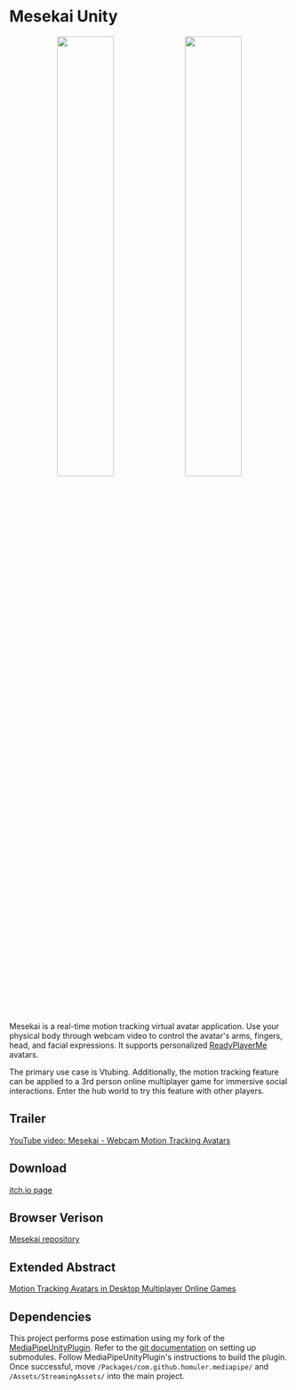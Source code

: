 # Mesekai Unity
<p align="center">
  <img src="https://github.com/Neleac/MesekaiUnity/blob/main/public/avatar.PNG" width="45%" />
  <img src="https://github.com/Neleac/MesekaiUnity/blob/main/public/world.PNG" width="45%" />
</p>

Mesekai is a real-time motion tracking virtual avatar application. Use your physical body through webcam video to control the avatar's arms, fingers, head, and facial expressions. It supports personalized [ReadyPlayerMe](https://readyplayer.me) avatars.

The primary use case is Vtubing. Additionally, the motion tracking feature can be applied to a 3rd person online multiplayer game for immersive social interactions. Enter the hub world to try this feature with other players.

## Trailer
[YouTube video: Mesekai - Webcam Motion Tracking Avatars](https://www.youtube.com/watch?v=rYbg6OU8-7E)

## Download
[itch.io page](https://neleac.itch.io/mesekai)

## Browser Verison
[Mesekai repository](https://github.com/Neleac/Mesekai)

## Extended Abstract
[Motion Tracking Avatars in Desktop Multiplayer Online Games](https://github.com/Neleac/MesekaiUnity/blob/main/public/Motion%20Tracking%20Avatars%20in%20Desktop%20Multiplayer%20Online%20Games.pdf)

## Dependencies
This project performs pose estimation using my fork of the [MediaPipeUnityPlugin](https://github.com/Neleac/MediaPipeUnityPlugin/tree/mesekai). Refer to the [git documentation](https://git-scm.com/book/en/v2/Git-Tools-Submodules) on setting up submodules. Follow MediaPipeUnityPlugin's instructions to build the plugin. Once successful, move `/Packages/com.github.homuler.mediapipe/` and `/Assets/StreamingAssets/` into the main project.
